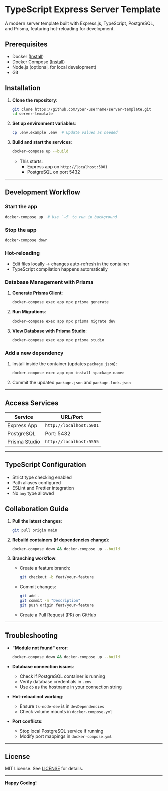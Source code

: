# TypeScript Express Server Template

A modern server template built with Express.js, TypeScript, PostgreSQL, and Prisma, featuring hot-reloading for development.

## Prerequisites

- Docker ([Install](https://docs.docker.com/get-docker/))
- Docker Compose ([Install](https://docs.docker.com/compose/install/))
- Node.js (optional, for local development)
- Git

## Installation

1. **Clone the repository**:

   ```bash
   git clone https://github.com/your-username/server-template.git
   cd server-template
   ```

2. **Set up environment variables**:

   ```bash
   cp .env.example .env  # Update values as needed
   ```

3. **Build and start the services**:
   ```bash
   docker-compose up --build
   ```
   - This starts:
     - Express app on `http://localhost:5001`
     - PostgreSQL on port 5432

---

## Development Workflow

### Start the app

```bash
docker-compose up  # Use `-d` to run in background
```

### Stop the app

```bash
docker-compose down
```

### Hot-reloading

- Edit files locally → changes auto-refresh in the container
- TypeScript compilation happens automatically

### Database Management with Prisma

1. **Generate Prisma Client**:

   ```bash
   docker-compose exec app npx prisma generate
   ```

2. **Run Migrations**:

   ```bash
   docker-compose exec app npx prisma migrate dev
   ```

3. **View Database with Prisma Studio**:
   ```bash
   docker-compose exec app npx prisma studio
   ```

### Add a new dependency

1. Install inside the container (updates `package.json`):
   ```bash
   docker-compose exec app npm install <package-name>
   ```
2. Commit the updated `package.json` and `package-lock.json`

---

## Access Services

| Service       | URL/Port                |
| ------------- | ----------------------- |
| Express App   | `http://localhost:5001` |
| PostgreSQL    | Port: 5432              |
| Prisma Studio | `http://localhost:5555` |

---

## TypeScript Configuration

- Strict type checking enabled
- Path aliases configured
- ESLint and Prettier integration
- No `any` type allowed

## Collaboration Guide

1. **Pull the latest changes**:

   ```bash
   git pull origin main
   ```

2. **Rebuild containers (if dependencies change)**:

   ```bash
   docker-compose down && docker-compose up --build
   ```

3. **Branching workflow**:
   - Create a feature branch:
     ```bash
     git checkout -b feat/your-feature
     ```
   - Commit changes:
     ```bash
     git add .
     git commit -m "Description"
     git push origin feat/your-feature
     ```
   - Create a Pull Request (PR) on GitHub

---

## Troubleshooting

- **"Module not found" error**:

  ```bash
  docker-compose down && docker-compose up --build
  ```

- **Database connection issues**:

  - Check if PostgreSQL container is running
  - Verify database credentials in `.env`
  - Use `db` as the hostname in your connection string

- **Hot-reload not working**:

  - Ensure `ts-node-dev` is in `devDependencies`
  - Check volume mounts in `docker-compose.yml`

- **Port conflicts**:
  - Stop local PostgreSQL service if running
  - Modify port mappings in `docker-compose.yml`

---

## License

MIT License. See [LICENSE](LICENSE) for details.

---

**Happy Coding!**
